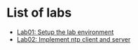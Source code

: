# List of labs
- [Lab01: Setup the lab environment](./lab01/README.md)
- [Lab02: Implement ntp client and server](./lab02/README.md)